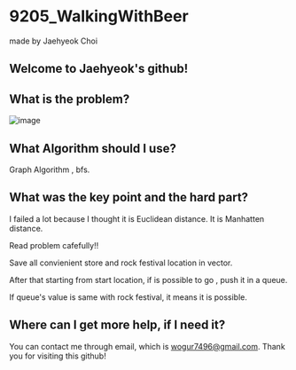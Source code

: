 # 9205_WalkingWithBeer

made by Jaehyeok Choi

## Welcome to Jaehyeok's github!

## What is the problem?

![image](https://github.com/Choi-JaeHyeok-21500749/9205_WalkingWithBeer/blob/main/9205_pro.PNG)

## What Algorithm should I use?

Graph Algorithm , bfs.

## What was the key point and the hard part?

I failed a lot because I thought it is Euclidean distance. It is Manhatten distance. 

Read problem cafefully!!

Save all convienient store and rock festival location in vector.

After that starting from start location, if is possible to go , push it in a queue.

If queue's value is same with rock festival, it means it is possible.

## Where can I get more help, if I need it?

You can contact me through email, which is wogur7496@gmail.com.
Thank you for visiting this github!
